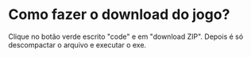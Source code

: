 # Como fazer o download do jogo?
Clique no botão verde escrito "code" e em "download ZIP". Depois é só descompactar o arquivo e executar o exe.
